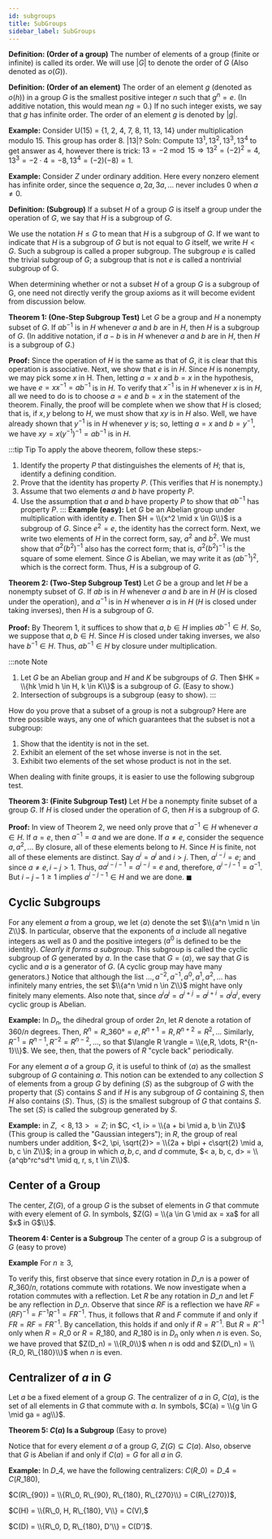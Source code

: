 ```yaml
---
id: subgroups
title: SubGroups 
sidebar_label: SubGroups 
---
```

**Definition: (Order of a group)**  The number of elements of a group (finite or infinite) is called its order. We will use $\vert G \vert$ to denote the order of $G$ (Also denoted as $o(G)$).

**Definition: (Order of an element)** The order of an element $g$ (denoted as $o(h)$) in a group $G$ is the smallest positive integer $n$ such that $g^n = e$. (In additive notation, this would mean $ng = 0$.) If no such integer exists, we say that $g$ has infinite order. The order of an element $g$ is denoted by $\vert g \vert$.

**Example:** Consider U(15) = {1, 2, 4, 7, 8, 11, 13, 14} under multiplication modulo 15. This group has order 8. $\vert 13 \vert$? Soln: Compute $13^1, 13^2, 13^3, 13^4$ to get answer as 4, however there is trick: $13 = -2 \bmod 15 \Rightarrow 13^2 = (-2)^2 = 4, 13^3 = -2 \cdot 4 = -8, 13^4 = (-2)(-8) = 1.$

**Example:** Consider $Z$ under ordinary addition. Here every nonzero element has infinite order, since the sequence $a, 2a, 3a, \dots$ never includes 0 when $a \neq 0$.

**Definition: (Subgroup)** If a subset $H$ of a group $G$ is itself a group under the operation of $G$, we say that $H$ is a subgroup of $G$.

We use the notation $H \leq G$ to mean that $H$ is a subgroup of $G$. If we want to indicate that $H$ is a subgroup of $G$ but is not equal to $G$ itself, we write $H < G$. Such a subgroup is called a proper subgroup. The subgroup ${e}$ is called the trivial subgroup of $G$; a subgroup that is not ${e}$ is called a nontrivial subgroup of G.

When determining whether or not a subset $H$ of a group $G$ is a subgroup of G, one need not directly verify the group axioms as it will become evident from discussion below.

**Theorem 1: (One-Step Subgroup Test)**
Let $G$ be a group and $H$ a nonempty subset of $G$. If $ab^{-1}$ is in $H$ whenever $a$ and $b$ are in $H$, then $H$ is a subgroup of $G$. (In additive notation, if $a - b$ is in $H$ whenever $a$ and $b$ are in $H$, then $H$ is a subgroup of $G$.)

**Proof:** Since the operation of $H$ is the same as that of $G$, it is clear that this operation is associative. Next, we show that $e$ is in $H$. Since $H$ is nonempty, we may pick some $x$ in H. Then, letting $a = x$ and $b = x$ in the hypothesis, we have $e = xx^{-1} = ab^{-1}$ is in $H$. To verify that $x^{-1}$ is in $H$ whenever $x$ is in $H$, all we need to do is to choose $a = e$ and $b = x$ in the statement of the theorem. Finally, the proof will be complete when we show that $H$ is closed; that is, if $x, y$ belong to $H$, we must show that $xy$ is in $H$ also. Well, we have already shown that $y^{-1}$ is in $H$ whenever $y$ is; so, letting $a = x$ and $b = y^{-1}$, we have $xy = x(y^{-1})^{-1} = ab^{-1}$ is in $H$.

:::tip Tip 
To apply the above theorem, follow these steps:-

1. Identify the property $P$ that distinguishes the elements of $H$; that is, identify a defining condition.
2. Prove that the identity has property $P$. (This verifies that $H$ is nonempty.)
3. Assume that two elements $a$ and $b$ have property $P$.
4. Use the assumption that $a$ and $b$ have property $P$ to show that $ab^{-1}$ has property $P$.
:::
**Example (easy):** Let $G$ be an Abelian group under multiplication with identity $e$. Then $H = \\{x^2 \mid x \in G\\}$ is a subgroup of $G$. Since $e^2 = e$, the identity has the correct form. Next, we write two elements of $H$ in the correct form, say, $a^2$ and $b^2$. We must show that $a^2(b^2)^{-1}$ also has the correct form; that is, $a^2(b^2)^{-1}$ is the square of some element. Since $G$ is Abelian, we may write it as $(ab^{-1})^2$, which is the correct form. Thus, $H$ is a subgroup of $G$.

**Theorem 2: (Two-Step Subgroup Test)**
Let $G$ be a group and let $H$ be a nonempty subset of $G$. If $ab$ is in $H$ whenever $a$ and $b$ are in $H$ ($H$ is closed under the operation), and $a^{-1}$ is in $H$ whenever $a$ is in $H$ ($H$ is closed under taking inverses), then $H$ is a subgroup of $G$.

**Proof:**
By Theorem 1, it suffices to show that $a, b \in H$ implies $ab^{-1} \in H$. So, we suppose that $a, b \in H$. Since $H$ is closed under taking inverses, we also have $b^{-1} \in H$. Thus, $ab^{-1} \in H$ by closure under multiplication.

:::note Note
1. Let $G$ be an Abelian group and $H$ and $K$ be subgroups of $G$. Then $HK = \\{hk \mid h \in H, k \in K\\}$ is a subgroup of $G$. (Easy to show.)
2. Intersection of subgroups is a subgroup (easy to show).
:::

How do you prove that a subset of a group is not a subgroup? Here are three possible ways, any one of which guarantees that the subset is not a subgroup:

1. Show that the identity is not in the set.
2. Exhibit an element of the set whose inverse is not in the set.
3. Exhibit two elements of the set whose product is not in the set.

When dealing with finite groups, it is easier to use the following subgroup test.

**Theorem 3: (Finite Subgroup Test)** Let $H$ be a nonempty finite subset of a group $G$. If $H$ is closed under the operation of $G$, then $H$ is a subgroup of $G$.

**Proof:** In view of Theorem 2, we need only prove that $a^{-1} \in H$ whenever $a \in H$. If $a = e$, then $a^{-1} = a$ and we are done. If $a \neq e$, consider the sequence $a, a^2, \dots$ By closure, all of these elements belong to $H$. Since $H$ is finite, not all of these elements are distinct. Say $a^i = a^j$ and $i > j$. Then, $a^{i-j} = e$; and since $a \neq e, i - j > 1$. Thus, $aa^{i-j-1} = a^{i-j} = e$ and, therefore, $a^{i-j-1} = a^{-1}$. But $i - j - 1 \geq 1$ implies $a^{i-j-1} \in H$ and we are done. $\blacksquare$

## Cyclic Subgroups

For any element $a$ from a group, we let $\langle a \rangle$ denote the set $\\{a^n \mid n \in Z\\}$. In particular, observe that the exponents of $a$ include all negative integers as well as 0 and the positive integers ($a^0$ is defined to be the identity). _Clearly it forms a subgroup_. This subgroup is called the cyclic subgroup of $G$ generated by $a$.
In the case that $G = \langle a \rangle$, we say that $G$ is cyclic and $a$ is a generator of $G$. (A cyclic group may have many generators.) Notice that although the list $\dots, a^{-2}, a^{-1}, a^0, a^1, a^2, \dots$ has infinitely many entries, the set $\\{a^n \mid n \in Z\\}$ might have only finitely many elements. Also note that, since $a^ia^j = a^{i+j} = a^{j+i} = a^ja^i$, every cyclic group is Abelian.

**Example:** In $D_n$, the dihedral group of order $2n$, let $R$ denote a rotation of $360/n$ degrees. Then,
$R^n = R\_{360°} = e, R^{n+1} = R, R^{n+2} = R^2, \dots$ Similarly, $R^{-1} = R^{n-1}, R^{-2} = R^{n-2}, \dots$, so that $\langle R \rangle = \\{e,R, \dots, R^{n-1}\\}$. We see, then, that the powers of $R$ "cycle back" periodically.

For any element $a$ of a group $G$, it is useful to think of $\langle a \rangle$ as the smallest subgroup of $G$ containing $a$. This notion can be extended to any collection $S$ of elements from a group $G$ by defining $\langle S \rangle$ as the subgroup of $G$ with the property that $\langle S \rangle$ contains $S$ and if $H$ is any subgroup of $G$ containing $S$, then $H$ also contains $\langle S \rangle$. Thus, $\langle S \rangle$ is the smallest subgroup of $G$ that contains $S$. The set $\langle S \rangle$ is called the subgroup generated by $S$.

**Example:** in $Z, <8, 13> = Z$; in $C, <1, i> = \\{a + bi \mid a, b \in Z\\}$ (This group is called the "Gaussian integers"); in $R$, the group of real numbers under addition, $<2, \pi, \sqrt{2}> = \\{2a + b\pi + c\sqrt{2} \mid a, b, c \in Z\\}$; in a group in which $a, b, c,$ and $d$ commute, $< a, b, c, d> = \\{a^qb^rc^sd^t \mid q, r, s, t \in Z\\}$.

## Center of a Group

The center, $Z(G)$, of a group $G$ is the subset of elements in $G$ that commute with every element of $G$. In symbols, $Z(G) = \\{a \in G \mid ax = xa$ for all $x$ in G$\\}$.

**Theorem 4: Center is a Subgroup** The center of a group $G$ is a subgroup of $G$ (easy to prove)

**Example** For $n \geq 3$,

<script type="math/tex">% <![CDATA[
Z(D_n) =
\begin{cases} 
  \{R_0, R_{180}\} & \text{when n is even}\\ 
  \{R_0\} & \text{when n is odd} 
\end{cases} %]]></script>

To verify this, first observe that since every rotation in $D\_n$ is a power of $R\_{360/n}$, rotations commute with rotations. We now investigate when a rotation commutes with a reflection. Let $R$ be any rotation in $D\_n$ and let $F$ be any reflection in $D\_n$. Observe that since $RF$ is a reflection we have $RF = (RF)^{-1} = F^{-1}R^{-1} = FR^{-1}$. Thus, it follows that $R$ and $F$ commute if and only if $FR = RF = FR^{-1}$. By cancellation, this holds if and only if $R = R^{-1}$. But $R=R^{-1}$ only when $R=R\_0$ or $R=R\_{180}$, and $R\_{180}$ is in $D_n$ only when $n$ is even. So, we have proved that $Z(D_n) = \\{R_0\\}$ when $n$ is odd and $Z(D\_n) = \\{R_0, R\_{180}\\}$ when $n$ is even.

## Centralizer of $a$ in $G$

Let $a$ be a fixed element of a group $G$. The centralizer of $a$ in $G$, $C(a)$, is the set of all elements in $G$ that commute with $a$. In symbols, $C(a) = \\{g \in G \mid ga = ag\\}$.

**Theorem 5: $C(a)$ Is a Subgroup** (Easy to prove)

Notice that for every element $a$ of a group $G$, $Z(G) \subseteq C(a)$. Also, observe that $G$ is Abelian if and only if $C(a) = G$ for all $a$ in $G$.

**Example:** In $D\_4$, we have the following centralizers:
$C(R\_0) = D\_4 = C(R\_{180})$,

$C(R\_{90}) = \\{R\_0, R\_{90}, R\_{180}, R\_{270}\\} = C(R\_{270})$,

$C(H) = \\{R\_0, H, R\_{180}, V\\} = C(V),$

$C(D) = \\{R\_0, D, R\_{180}, D'\\} = C(D')$.
